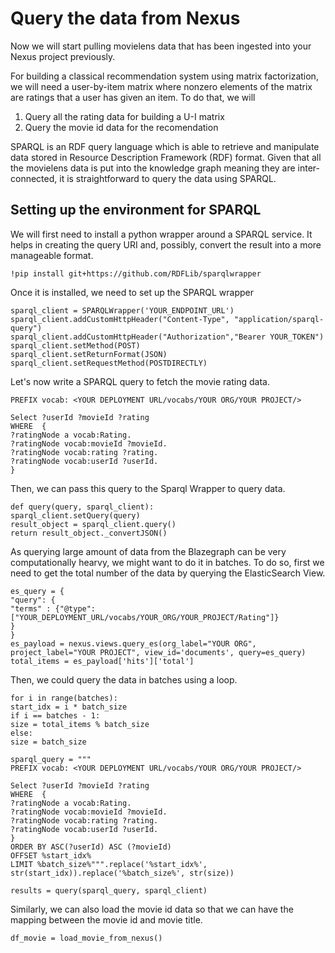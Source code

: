 # Query the data from Nexus

Now we will start pulling movielens data that has been ingested into your Nexus project previously.

For building a classical recommendation system using matrix factorization, we will need a user-by-item matrix where
nonzero elements of the matrix are ratings that a user has given an item. To do that, we will

1.   Query all the rating data for building a U-I matrix
2.   Query the movie id data for the recomendation

SPARQL is an RDF query language which is able to retrieve and manipulate data stored in Resource Description Framework
(RDF) format. Given that all the movielens data is put into the knowledge graph meaning they are inter-connected, it is
straightforward to query the data using SPARQL.

## Setting up the environment for SPARQL

We will first need to install a python wrapper around a SPARQL service. It helps in creating the query URI and,
possibly, convert the result into a more manageable format.

```
!pip install git+https://github.com/RDFLib/sparqlwrapper
```

Once it is installed, we need to set up the SPARQL wrapper
```
sparql_client = SPARQLWrapper('YOUR_ENDPOINT_URL')
sparql_client.addCustomHttpHeader("Content-Type", "application/sparql-query")
sparql_client.addCustomHttpHeader("Authorization","Bearer YOUR_TOKEN")
sparql_client.setMethod(POST)
sparql_client.setReturnFormat(JSON)
sparql_client.setRequestMethod(POSTDIRECTLY)
```

Let's now write a SPARQL query to fetch the movie rating data.
```
PREFIX vocab: <YOUR DEPLOYMENT URL/vocabs/YOUR ORG/YOUR PROJECT/>

Select ?userId ?movieId ?rating
WHERE  {
?ratingNode a vocab:Rating.
?ratingNode vocab:movieId ?movieId.
?ratingNode vocab:rating ?rating.
?ratingNode vocab:userId ?userId.
}
```
Then, we can pass this query to the Sparql Wrapper to query data.
```
def query(query, sparql_client):
sparql_client.setQuery(query)
result_object = sparql_client.query()
return result_object._convertJSON()
```

As querying large amount of data from the Blazegraph can be very computationally hearvy, we might want to do it in batches. To do so, first we need to get the total number of the data by querying the ElasticSearch View.
```
es_query = {
"query": {
"terms" : {"@type":["YOUR_DEPLOYMENT_URL/vocabs/YOUR_ORG/YOUR_PROJECT/Rating"]}
}
}
es_payload = nexus.views.query_es(org_label="YOUR ORG", project_label="YOUR PROJECT", view_id='documents', query=es_query)
total_items = es_payload['hits']['total']
```

Then, we could query the data in batches using a loop.
```
for i in range(batches):
start_idx = i * batch_size
if i == batches - 1:
size = total_items % batch_size
else:
size = batch_size

sparql_query = """
PREFIX vocab: <YOUR DEPLOYMENT URL/vocabs/YOUR ORG/YOUR PROJECT/>

Select ?userId ?movieId ?rating
WHERE  {
?ratingNode a vocab:Rating.
?ratingNode vocab:movieId ?movieId.
?ratingNode vocab:rating ?rating.
?ratingNode vocab:userId ?userId.
}
ORDER BY ASC(?userId) ASC (?movieId)
OFFSET %start_idx%
LIMIT %batch_size%""".replace('%start_idx%', str(start_idx)).replace('%batch_size%', str(size))

results = query(sparql_query, sparql_client)
```

Similarly, we can also load the movie id data so that we can have the mapping between the movie id and movie title.
```
df_movie = load_movie_from_nexus()
```

